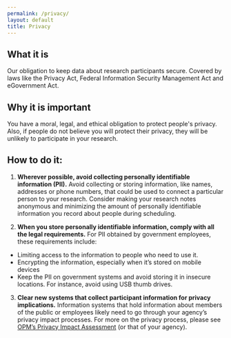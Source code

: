 ```yaml
---
permalink: /privacy/
layout: default
title: Privacy
---
```


## What it is

Our obligation to keep data about research participants secure. Covered by laws like the Privacy Act, Federal Information Security Management Act and eGovernment Act.

## Why it is important

You have a moral, legal, and ethical obligation to protect people's privacy. Also, if people do not believe you will protect their privacy, they will be unlikely to participate in your research.

## How to do it:
1. **Wherever possible, avoid collecting personally identifiable information (PII).** Avoid collecting or storing information, like names, addresses or phone numbers, that could be used to connect a particular person to your research. Consider making your research notes anonymous and minimizing the amount of personally identifiable information you record about people during scheduling.

2. **When you store personally identifiable information, comply with all the legal requirements.** For PII obtained by government employees, these requirements include:
 - Limiting access to the information to people who need to use it.
 - Encrypting the information, especially when it’s stored on mobile devices
 - Keep the PII on government systems and avoid storing it in insecure locations. For instance, avoid using USB thumb drives.

3. **Clear new systems that collect participant information for privacy implications.** Information systems that hold information about members of the public or employees likely need to go through your agency’s privacy impact processes. For more on the privacy process, please see [OPM’s Privacy Impact Assessment](https://www.opm.gov/information-management/privacy-policy/privacy-references/piaguide.pdf) (or that of your agency).
